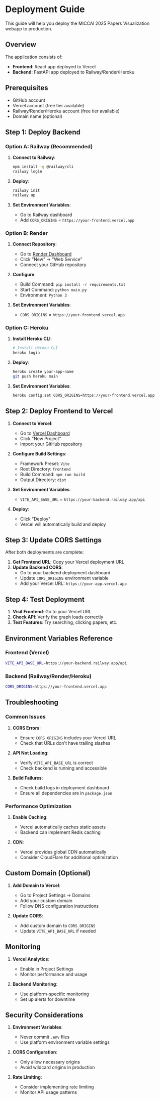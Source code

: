 # Deployment Guide

This guide will help you deploy the MICCAI 2025 Papers Visualization webapp to production.

## Overview

The application consists of:
- **Frontend**: React app deployed to Vercel
- **Backend**: FastAPI app deployed to Railway/Render/Heroku

## Prerequisites

- GitHub account
- Vercel account (free tier available)
- Railway/Render/Heroku account (free tier available)
- Domain name (optional)

## Step 1: Deploy Backend

### Option A: Railway (Recommended)

1. **Connect to Railway**:
   ```bash
   npm install -g @railway/cli
   railway login
   ```

2. **Deploy**:
   ```bash
   railway init
   railway up
   ```

3. **Set Environment Variables**:
   - Go to Railway dashboard
   - Add `CORS_ORIGINS` = `https://your-frontend.vercel.app`

### Option B: Render

1. **Connect Repository**:
   - Go to [Render Dashboard](https://dashboard.render.com)
   - Click "New" → "Web Service"
   - Connect your GitHub repository

2. **Configure**:
   - Build Command: `pip install -r requirements.txt`
   - Start Command: `python main.py`
   - Environment: `Python 3`

3. **Set Environment Variables**:
   - `CORS_ORIGINS` = `https://your-frontend.vercel.app`

### Option C: Heroku

1. **Install Heroku CLI**:
   ```bash
   # Install Heroku CLI
   heroku login
   ```

2. **Deploy**:
   ```bash
   heroku create your-app-name
   git push heroku main
   ```

3. **Set Environment Variables**:
   ```bash
   heroku config:set CORS_ORIGINS=https://your-frontend.vercel.app
   ```

## Step 2: Deploy Frontend to Vercel

1. **Connect to Vercel**:
   - Go to [Vercel Dashboard](https://vercel.com/dashboard)
   - Click "New Project"
   - Import your GitHub repository

2. **Configure Build Settings**:
   - Framework Preset: `Vite`
   - Root Directory: `frontend`
   - Build Command: `npm run build`
   - Output Directory: `dist`

3. **Set Environment Variables**:
   - `VITE_API_BASE_URL` = `https://your-backend.railway.app/api`

4. **Deploy**:
   - Click "Deploy"
   - Vercel will automatically build and deploy

## Step 3: Update CORS Settings

After both deployments are complete:

1. **Get Frontend URL**: Copy your Vercel deployment URL
2. **Update Backend CORS**:
   - Go to your backend deployment dashboard
   - Update `CORS_ORIGINS` environment variable
   - Add your Vercel URL: `https://your-app.vercel.app`

## Step 4: Test Deployment

1. **Visit Frontend**: Go to your Vercel URL
2. **Check API**: Verify the graph loads correctly
3. **Test Features**: Try searching, clicking papers, etc.

## Environment Variables Reference

### Frontend (Vercel)
```bash
VITE_API_BASE_URL=https://your-backend.railway.app/api
```

### Backend (Railway/Render/Heroku)
```bash
CORS_ORIGINS=https://your-frontend.vercel.app
```

## Troubleshooting

### Common Issues

1. **CORS Errors**:
   - Ensure `CORS_ORIGINS` includes your Vercel URL
   - Check that URLs don't have trailing slashes

2. **API Not Loading**:
   - Verify `VITE_API_BASE_URL` is correct
   - Check backend is running and accessible

3. **Build Failures**:
   - Check build logs in deployment dashboard
   - Ensure all dependencies are in `package.json`

### Performance Optimization

1. **Enable Caching**:
   - Vercel automatically caches static assets
   - Backend can implement Redis caching

2. **CDN**:
   - Vercel provides global CDN automatically
   - Consider CloudFlare for additional optimization

## Custom Domain (Optional)

1. **Add Domain to Vercel**:
   - Go to Project Settings → Domains
   - Add your custom domain
   - Follow DNS configuration instructions

2. **Update CORS**:
   - Add custom domain to `CORS_ORIGINS`
   - Update `VITE_API_BASE_URL` if needed

## Monitoring

1. **Vercel Analytics**:
   - Enable in Project Settings
   - Monitor performance and usage

2. **Backend Monitoring**:
   - Use platform-specific monitoring
   - Set up alerts for downtime

## Security Considerations

1. **Environment Variables**:
   - Never commit `.env` files
   - Use platform environment variable settings

2. **CORS Configuration**:
   - Only allow necessary origins
   - Avoid wildcard origins in production

3. **Rate Limiting**:
   - Consider implementing rate limiting
   - Monitor API usage patterns
